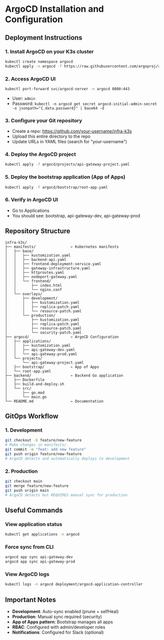 # ArgoCD Installation and Configuration

## Deployment Instructions

### 1. Install ArgoCD on your K3s cluster

```bash
kubectl create namespace argocd
kubectl apply -n argocd -f https://raw.githubusercontent.com/argoproj/argo-cd/stable/manifests/install.yaml
```

### 2. Access ArgoCD UI

```bash
kubectl port-forward svc/argocd-server -n argocd 8080:443
```

- User: `admin`
- Password: `kubectl -n argocd get secret argocd-initial-admin-secret -o jsonpath="{.data.password}" | base64 -d`

### 3. Configure your Git repository

- Create a repo: <https://github.com/your-username/infra-k3s>
- Upload this entire directory to the repo
- Update URLs in YAML files (search for "your-username")

### 4. Deploy the ArgoCD project

```bash
kubectl apply -f argocd/projects/api-gateway-project.yaml
```

### 5. Deploy the bootstrap application (App of Apps)

```bash
kubectl apply -f argocd/bootstrap/root-app.yaml
```

### 6. Verify in ArgoCD UI

- Go to Applications
- You should see: bootstrap, api-gateway-dev, api-gateway-prod

## Repository Structure

```text
infra-k3s/
├── manifests/                ← Kubernetes manifests
│   ├── base/
│   │   ├── kustomization.yaml
│   │   ├── backend-api.yaml
│   │   ├── frontend-deployment-service.yaml
│   │   ├── gateway-infrastructure.yaml
│   │   ├── httproutes.yaml
│   │   ├── nodeport-gateway.yaml
│   │   └── frontend/
│   │       ├── index.html
│   │       └── nginx.conf
│   └── overlays/
│       ├── development/
│       │   ├── kustomization.yaml
│       │   ├── replica-patch.yaml
│       │   └── resource-patch.yaml
│       └── production/
│           ├── kustomization.yaml
│           ├── replica-patch.yaml
│           ├── resource-patch.yaml
│           └── security-patch.yaml
├── argocd/                   ← ArgoCD Configuration
│   ├── applications/
│   │   ├── kustomization.yaml
│   │   ├── api-gateway-dev.yaml
│   │   └── api-gateway-prod.yaml
│   └── projects/
│       └── api-gateway-project.yaml
│   ├── bootstrap/            ← App of Apps
│   └── root-app.yaml
├── backend/                  ← Backend Go application
│   ├── Dockerfile
│   ├── build-and-deploy.sh
│   └── src/
│       ├── go.mod
│       └── main.go
└── README.md                 ← Documentation
```

## GitOps Workflow

### 1. Development

```bash
git checkout -b feature/new-feature
# Make changes in manifests/
git commit -m "feat: add new feature"
git push origin feature/new-feature
# ArgoCD detects and automatically deploys to development
```

### 2. Production

```bash
git checkout main
git merge feature/new-feature
git push origin main
# ArgoCD detects but REQUIRES manual sync for production
```

## Useful Commands

### View application status

```bash
kubectl get applications -n argocd
```

### Force sync from CLI

```bash
argocd app sync api-gateway-dev
argocd app sync api-gateway-prod
```

### View ArgoCD logs

```bash
kubectl logs -n argocd deployment/argocd-application-controller
```

## Important Notes

- **Development**: Auto-sync enabled (prune + selfHeal)
- **Production**: Manual sync required (security)
- **App of Apps pattern**: Bootstrap manages all apps
- **RBAC**: Configured with admin/developer roles
- **Notifications**: Configured for Slack (optional)
